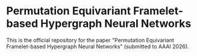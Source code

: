 # Permutation Equivariant Framelet-based Hypergraph Neural Networks
This is the official repository for the paper "Permutation Equivariant Framelet-based Hypergraph Neural Networks" (submitted to AAAI 2026).

